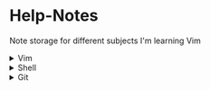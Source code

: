 # Help-Notes
Note storage for different subjects I'm learning Vim

<details>
<summary markdown="span">Vim</summary>
[VIm](./Vim/index.md)
</details>

<details>
<summary markdown="span">Shell</summary>
[PowerShell](./PowerShell/index.md)
</details>

<details>
<summary markdown="span">Git</summary>
[Git](./git/index.md)
</details>
